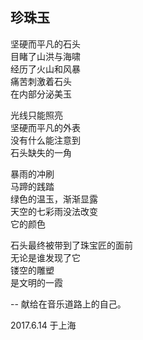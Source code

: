## 珍珠玉
坚硬而平凡的石头<br>
目睹了山洪与海啸<br>
经历了火山和风暴<br>
痛苦刺激着石头<br>
在内部分泌美玉<br>

光线只能照亮<br>
坚硬而平凡的外表<br>
没有什么能注意到<br>
石头缺失的一角<br>

暴雨的冲刷<br>
马蹄的践踏<br>
绿色的温玉，渐渐显露<br>
天空的七彩雨没法改变<br>
它的颜色<br>

石头最终被带到了珠宝匠的面前<br>
无论是谁发现了它<br>
镂空的雕塑<br>
是文明的一霞<br>

-- 献给在音乐道路上的自己。<br>

2017.6.14 于上海
